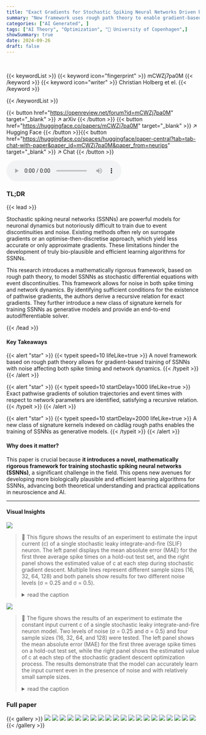 ```yaml
---
title: "Exact Gradients for Stochastic Spiking Neural Networks Driven by Rough Signals"
summary: "New framework uses rough path theory to enable gradient-based training of SSNNs driven by rough signals, allowing for noise in spike timing and network dynamics."
categories: ["AI Generated", ]
tags: ["AI Theory", "Optimization", "🏢 University of Copenhagen",]
showSummary: true
date: 2024-09-26
draft: false
---
```


<br>

{{< keywordList >}}
{{< keyword icon="fingerprint" >}} mCWZj7pa0M {{< /keyword >}}
{{< keyword icon="writer" >}} Christian Holberg et el. {{< /keyword >}}
 
{{< /keywordList >}}

{{< button href="https://openreview.net/forum?id=mCWZj7pa0M" target="_blank" >}}
↗ arXiv
{{< /button >}}
{{< button href="https://huggingface.co/papers/mCWZj7pa0M" target="_blank" >}}
↗ Hugging Face
{{< /button >}}{{< button href="https://huggingface.co/spaces/huggingface/paper-central?tab=tab-chat-with-paper&paper_id=mCWZj7pa0M&paper_from=neurips" target="_blank" >}}
↗ Chat
{{< /button >}}




<audio controls>
    <source src="https://ai-paper-reviewer.com/mCWZj7pa0M/podcast.wav" type="audio/wav">
    Your browser does not support the audio element.
</audio>


### TL;DR


{{< lead >}}

Stochastic spiking neural networks (SSNNs) are powerful models for neuronal dynamics but notoriously difficult to train due to event discontinuities and noise. Existing methods often rely on surrogate gradients or an optimise-then-discretise approach, which yield less accurate or only approximate gradients.  These limitations hinder the development of truly bio-plausible and efficient learning algorithms for SSNNs.

This research introduces a mathematically rigorous framework, based on rough path theory, to model SSNNs as stochastic differential equations with event discontinuities. This framework allows for noise in both spike timing and network dynamics.  By identifying sufficient conditions for the existence of pathwise gradients, the authors derive a recursive relation for exact gradients.  They further introduce a new class of signature kernels for training SSNNs as generative models and provide an end-to-end autodifferentiable solver.

{{< /lead >}}


#### Key Takeaways

{{< alert "star" >}}
{{< typeit speed=10 lifeLike=true >}} A novel framework based on rough path theory allows for gradient-based training of SSNNs with noise affecting both spike timing and network dynamics. {{< /typeit >}}
{{< /alert >}}

{{< alert "star" >}}
{{< typeit speed=10 startDelay=1000 lifeLike=true >}} Exact pathwise gradients of solution trajectories and event times with respect to network parameters are identified, satisfying a recursive relation. {{< /typeit >}}
{{< /alert >}}

{{< alert "star" >}}
{{< typeit speed=10 startDelay=2000 lifeLike=true >}} A new class of signature kernels indexed on càdlàg rough paths enables the training of SSNNs as generative models. {{< /typeit >}}
{{< /alert >}}

#### Why does it matter?
This paper is crucial because **it introduces a novel, mathematically rigorous framework for training stochastic spiking neural networks (SSNNs)**, a significant challenge in the field.  This opens new avenues for developing more biologically plausible and efficient learning algorithms for SSNNs, advancing both theoretical understanding and practical applications in neuroscience and AI.

------
#### Visual Insights



![](https://ai-paper-reviewer.com/mCWZj7pa0M/figures_8_1.jpg)

> 🔼 This figure shows the results of an experiment to estimate the input current (c) of a single stochastic leaky integrate-and-fire (SLIF) neuron.  The left panel displays the mean absolute error (MAE) for the first three average spike times on a hold-out test set, and the right panel shows the estimated value of c at each step during stochastic gradient descent.  Multiple lines represent different sample sizes (16, 32, 64, 128) and both panels show results for two different noise levels (σ = 0.25 and σ = 0.5).
> <details>
> <summary>read the caption</summary>
> Figure 1: Test loss and c estimate across four sample sizes and for two levels of noise σ. On the left: MAE for the three first average spike times on a hold out test set. On the right: estimated value of c at the current step.
> </details>





![](https://ai-paper-reviewer.com/mCWZj7pa0M/tables_6_1.jpg)

> 🔼 The figure shows the results of an experiment to estimate the constant input current c of a single stochastic leaky integrate-and-fire neuron model. Two levels of noise (σ = 0.25 and σ = 0.5) and four sample sizes (16, 32, 64, and 128) were tested. The left panel shows the mean absolute error (MAE) for the first three average spike times on a hold-out test set, while the right panel shows the estimated value of c at each step of the stochastic gradient descent optimization process. The results demonstrate that the model can accurately learn the input current even in the presence of noise and with relatively small sample sizes.
> <details>
> <summary>read the caption</summary>
> Figure 1: Test loss and c estimate across four sample sizes and for two levels of noise σ. On the left: MAE for the three first average spike times on a hold out test set. On the right: estimated value of c at the current step.
> </details>





### Full paper

{{< gallery >}}
<img src="https://ai-paper-reviewer.com/mCWZj7pa0M/1.png" class="grid-w50 md:grid-w33 xl:grid-w25" />
<img src="https://ai-paper-reviewer.com/mCWZj7pa0M/2.png" class="grid-w50 md:grid-w33 xl:grid-w25" />
<img src="https://ai-paper-reviewer.com/mCWZj7pa0M/3.png" class="grid-w50 md:grid-w33 xl:grid-w25" />
<img src="https://ai-paper-reviewer.com/mCWZj7pa0M/4.png" class="grid-w50 md:grid-w33 xl:grid-w25" />
<img src="https://ai-paper-reviewer.com/mCWZj7pa0M/5.png" class="grid-w50 md:grid-w33 xl:grid-w25" />
<img src="https://ai-paper-reviewer.com/mCWZj7pa0M/6.png" class="grid-w50 md:grid-w33 xl:grid-w25" />
<img src="https://ai-paper-reviewer.com/mCWZj7pa0M/7.png" class="grid-w50 md:grid-w33 xl:grid-w25" />
<img src="https://ai-paper-reviewer.com/mCWZj7pa0M/8.png" class="grid-w50 md:grid-w33 xl:grid-w25" />
<img src="https://ai-paper-reviewer.com/mCWZj7pa0M/9.png" class="grid-w50 md:grid-w33 xl:grid-w25" />
<img src="https://ai-paper-reviewer.com/mCWZj7pa0M/10.png" class="grid-w50 md:grid-w33 xl:grid-w25" />
<img src="https://ai-paper-reviewer.com/mCWZj7pa0M/11.png" class="grid-w50 md:grid-w33 xl:grid-w25" />
<img src="https://ai-paper-reviewer.com/mCWZj7pa0M/12.png" class="grid-w50 md:grid-w33 xl:grid-w25" />
<img src="https://ai-paper-reviewer.com/mCWZj7pa0M/13.png" class="grid-w50 md:grid-w33 xl:grid-w25" />
<img src="https://ai-paper-reviewer.com/mCWZj7pa0M/14.png" class="grid-w50 md:grid-w33 xl:grid-w25" />
<img src="https://ai-paper-reviewer.com/mCWZj7pa0M/15.png" class="grid-w50 md:grid-w33 xl:grid-w25" />
<img src="https://ai-paper-reviewer.com/mCWZj7pa0M/16.png" class="grid-w50 md:grid-w33 xl:grid-w25" />
<img src="https://ai-paper-reviewer.com/mCWZj7pa0M/17.png" class="grid-w50 md:grid-w33 xl:grid-w25" />
<img src="https://ai-paper-reviewer.com/mCWZj7pa0M/18.png" class="grid-w50 md:grid-w33 xl:grid-w25" />
<img src="https://ai-paper-reviewer.com/mCWZj7pa0M/19.png" class="grid-w50 md:grid-w33 xl:grid-w25" />
<img src="https://ai-paper-reviewer.com/mCWZj7pa0M/20.png" class="grid-w50 md:grid-w33 xl:grid-w25" />
{{< /gallery >}}